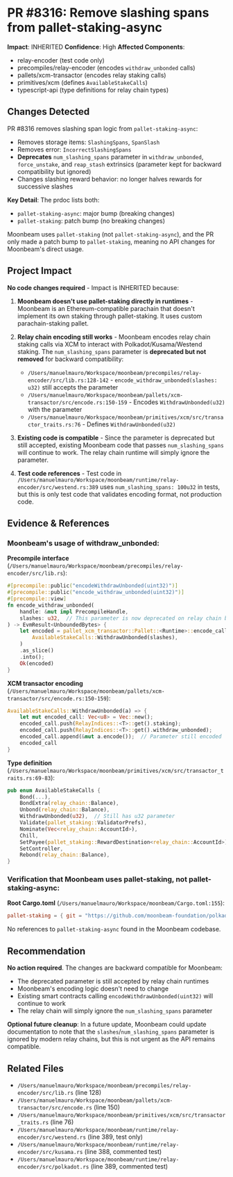 # PR #8316: Remove slashing spans from pallet-staking-async

**Impact**: INHERITED
**Confidence**: High
**Affected Components**:
- relay-encoder (test code only)
- precompiles/relay-encoder (encodes `withdraw_unbonded` calls)
- pallets/xcm-transactor (encodes relay staking calls)
- primitives/xcm (defines `AvailableStakeCalls`)
- typescript-api (type definitions for relay chain types)

## Changes Detected

PR #8316 removes slashing span logic from `pallet-staking-async`:
- Removes storage items: `SlashingSpans`, `SpanSlash`
- Removes error: `IncorrectSlashingSpans`
- **Deprecates** `num_slashing_spans` parameter in `withdraw_unbonded`, `force_unstake`, and `reap_stash` extrinsics (parameter kept for backward compatibility but ignored)
- Changes slashing reward behavior: no longer halves rewards for successive slashes

**Key Detail**: The prdoc lists both:
- `pallet-staking-async`: major bump (breaking changes)
- `pallet-staking`: patch bump (no breaking changes)

Moonbeam uses `pallet-staking` (not `pallet-staking-async`), and the PR only made a patch bump to `pallet-staking`, meaning no API changes for Moonbeam's direct usage.

## Project Impact

**No code changes required** - Impact is INHERITED because:

1. **Moonbeam doesn't use pallet-staking directly in runtimes** - Moonbeam is an Ethereum-compatible parachain that doesn't implement its own staking through pallet-staking. It uses custom parachain-staking pallet.

2. **Relay chain encoding still works** - Moonbeam encodes relay chain staking calls via XCM to interact with Polkadot/Kusama/Westend staking. The `num_slashing_spans` parameter is **deprecated but not removed** for backward compatibility:
   - `/Users/manuelmauro/Workspace/moonbeam/precompiles/relay-encoder/src/lib.rs:128-142` - `encode_withdraw_unbonded(slashes: u32)` still accepts the parameter
   - `/Users/manuelmauro/Workspace/moonbeam/pallets/xcm-transactor/src/encode.rs:150-159` - Encodes `WithdrawUnbonded(u32)` with the parameter
   - `/Users/manuelmauro/Workspace/moonbeam/primitives/xcm/src/transactor_traits.rs:76` - Defines `WithdrawUnbonded(u32)`

3. **Existing code is compatible** - Since the parameter is deprecated but still accepted, existing Moonbeam code that passes `num_slashing_spans` will continue to work. The relay chain runtime will simply ignore the parameter.

4. **Test code references** - Test code in `/Users/manuelmauro/Workspace/moonbeam/runtime/relay-encoder/src/westend.rs:389` uses `num_slashing_spans: 100u32` in tests, but this is only test code that validates encoding format, not production code.

## Evidence & References

### Moonbeam's usage of withdraw_unbonded:

**Precompile interface** (`/Users/manuelmauro/Workspace/moonbeam/precompiles/relay-encoder/src/lib.rs`):
```rust
#[precompile::public("encodeWithdrawUnbonded(uint32)")]
#[precompile::public("encode_withdraw_unbonded(uint32)")]
#[precompile::view]
fn encode_withdraw_unbonded(
    handle: &mut impl PrecompileHandle,
    slashes: u32,  // This parameter is now deprecated on relay chain but still accepted
) -> EvmResult<UnboundedBytes> {
    let encoded = pallet_xcm_transactor::Pallet::<Runtime>::encode_call(
        AvailableStakeCalls::WithdrawUnbonded(slashes),
    )
    .as_slice()
    .into();
    Ok(encoded)
}
```

**XCM transactor encoding** (`/Users/manuelmauro/Workspace/moonbeam/pallets/xcm-transactor/src/encode.rs:150-159`):
```rust
AvailableStakeCalls::WithdrawUnbonded(a) => {
    let mut encoded_call: Vec<u8> = Vec::new();
    encoded_call.push(RelayIndices::<T>::get().staking);
    encoded_call.push(RelayIndices::<T>::get().withdraw_unbonded);
    encoded_call.append(&mut a.encode());  // Parameter still encoded
    encoded_call
}
```

**Type definition** (`/Users/manuelmauro/Workspace/moonbeam/primitives/xcm/src/transactor_traits.rs:69-83`):
```rust
pub enum AvailableStakeCalls {
    Bond(...),
    BondExtra(relay_chain::Balance),
    Unbond(relay_chain::Balance),
    WithdrawUnbonded(u32),  // Still has u32 parameter
    Validate(pallet_staking::ValidatorPrefs),
    Nominate(Vec<relay_chain::AccountId>),
    Chill,
    SetPayee(pallet_staking::RewardDestination<relay_chain::AccountId>),
    SetController,
    Rebond(relay_chain::Balance),
}
```

### Verification that Moonbeam uses pallet-staking, not pallet-staking-async:

**Root Cargo.toml** (`/Users/manuelmauro/Workspace/moonbeam/Cargo.toml:155`):
```toml
pallet-staking = { git = "https://github.com/moonbeam-foundation/polkadot-sdk", branch = "moonbeam-polkadot-stable2506", default-features = false }
```

No references to `pallet-staking-async` found in the Moonbeam codebase.

## Recommendation

**No action required**. The changes are backward compatible for Moonbeam:
- The deprecated parameter is still accepted by relay chain runtimes
- Moonbeam's encoding logic doesn't need to change
- Existing smart contracts calling `encodeWithdrawUnbonded(uint32)` will continue to work
- The relay chain will simply ignore the `num_slashing_spans` parameter

**Optional future cleanup**: In a future update, Moonbeam could update documentation to note that the `slashes`/`num_slashing_spans` parameter is ignored by modern relay chains, but this is not urgent as the API remains compatible.

## Related Files

- `/Users/manuelmauro/Workspace/moonbeam/precompiles/relay-encoder/src/lib.rs` (line 128)
- `/Users/manuelmauro/Workspace/moonbeam/pallets/xcm-transactor/src/encode.rs` (line 150)
- `/Users/manuelmauro/Workspace/moonbeam/primitives/xcm/src/transactor_traits.rs` (line 76)
- `/Users/manuelmauro/Workspace/moonbeam/runtime/relay-encoder/src/westend.rs` (line 389, test only)
- `/Users/manuelmauro/Workspace/moonbeam/runtime/relay-encoder/src/kusama.rs` (line 388, commented test)
- `/Users/manuelmauro/Workspace/moonbeam/runtime/relay-encoder/src/polkadot.rs` (line 389, commented test)
